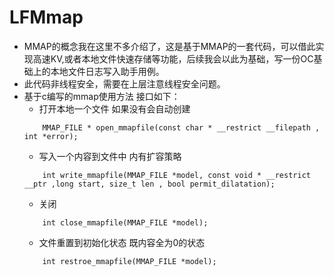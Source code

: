 # LFMmap

-	MMAP的概念我在这里不多介绍了，这是基于MMAP的一套代码，可以借此实现高速KV,或者本地文件快速存储等功能，后续我会以此为基础，写一份OC基础上的本地文件日志写入助手用例。
- 	此代码非线程安全，需要在上层注意线程安全问题。
- 	基于c编写的mmap使用方法 接口如下：
	-	打开本地一个文件 如果没有会自动创建 
	``` 
		MMAP_FILE * open_mmapfile(const char * __restrict __filepath , int *error);
	```	 
	-	写入一个内容到文件中 内有扩容策略
	```
		int write_mmapfile(MMAP_FILE *model, const void * __restrict __ptr ,long start, size_t len , bool permit_dilatation);
	```
	- 	关闭
	```
		int close_mmapfile(MMAP_FILE *model);
	```  
	-  文件重置到初始化状态 既内容全为0的状态
	```
		int restroe_mmapfile(MMAP_FILE *model);
	```
	